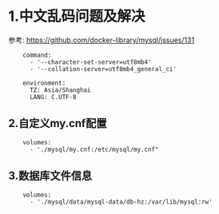 # 1.中文乱码问题及解决
参考: https://github.com/docker-library/mysql/issues/131
```shell
    command:
      - '--character-set-server=utf8mb4'
      - '--collation-server=utf8mb4_general_ci'
      
    environment:
      TZ: Asia/Shanghai
      LANG: C.UTF-8
```

## 2.自定义my.cnf配置
```shell
    volumes:
      - './mysql/my.cnf:/etc/mysql/my.cnf"
```


## 3.数据库文件信息
```shell
    volumes:
      - './mysql/data/mysql-data/db-hz:/var/lib/mysql:rw'
```
